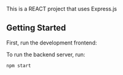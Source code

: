 This is a REACT project that uses Express.js

## Getting Started

First, run the development frontend:



To run the backend server, run:
```
npm start
```
